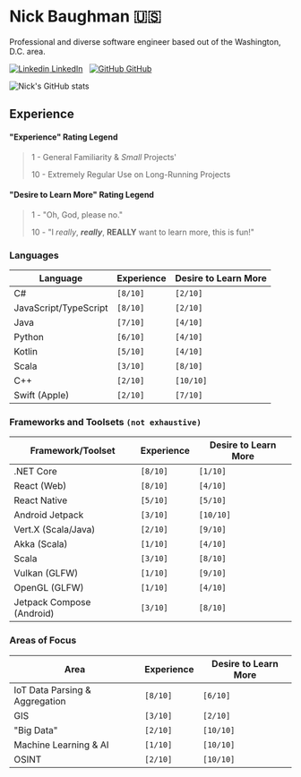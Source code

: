 # Nick Baughman 🇺🇸

Professional and diverse software engineer based out of the Washington, D.C. area.

[![Linkedin](https://i.stack.imgur.com/gVE0j.png) LinkedIn](https://www.linkedin.com/in/baughmann)
&nbsp;
[![GitHub](https://i.stack.imgur.com/tskMh.png) GitHub](https://github.com/baughmann)

![Nick's GitHub stats](https://github-readme-stats.vercel.app/api?username=baughmann&show_icons=true&theme=dracula)



## Experience

#### "Experience" Rating Legend

> 1 - General Familiarity & _Small_ Projects'
>
> 10 - Extremely Regular Use on Long-Running Projects

#### "Desire to Learn More" Rating Legend

> 1 - "Oh, God, please no."
>
> 10 - "I _really_, **_really_**, **REALLY** want to learn more, this is fun!"

### Languages

| Language              | Experience | Desire to Learn More |
| --------------------- | ---------- | -------------------- |
| C#                    | `[8/10]`   | `[2/10]`             |
| JavaScript/TypeScript | `[8/10]`   | `[2/10]`             |
| Java                  | `[7/10]`   | `[4/10]`             |
| Python                | `[6/10]`   | `[4/10]`             |
| Kotlin                | `[5/10]`   | `[4/10]`             |
| Scala                 | `[3/10]`   | `[8/10]`             |
| C++                   | `[2/10]`   | `[10/10]`            |
| Swift (Apple)         | `[2/10]`   | `[7/10]`             |

### Frameworks and Toolsets `(not exhaustive)`

| Framework/Toolset         | Experience | Desire to Learn More |
| ------------------------- | ---------- | -------------------- |
| .NET Core                 | `[8/10]`   | `[1/10]`             |
| React (Web)               | `[8/10]`   | `[4/10]`             |
| React Native              | `[5/10]`   | `[5/10]`             |
| Android Jetpack           | `[3/10]`   | `[10/10]`            |
| Vert.X (Scala/Java)       | `[2/10]`   | `[9/10]`             |
| Akka (Scala)              | `[1/10]`   | `[4/10]`             |
| Scala                     | `[3/10]`   | `[8/10]`             |
| Vulkan (GLFW)             | `[1/10]`   | `[9/10]`             |
| OpenGL (GLFW)             | `[1/10]`   | `[4/10]`             |
| Jetpack Compose (Android) | `[3/10]`   | `[8/10]`             |

### Areas of Focus

| Area                           | Experience | Desire to Learn More |
| ------------------------------ | ---------- | -------------------- |
| IoT Data Parsing & Aggregation | `[8/10]`   | `[6/10]`             |
| GIS                            | `[3/10]`   | `[2/10]`             |
| "Big Data"                     | `[2/10]`   | `[10/10]`            |
| Machine Learning & AI          | `[1/10]`   | `[10/10]`            |
| OSINT                          | `[2/10]`   | `[10/10]`            |
